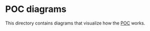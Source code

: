 # POC diagrams

This directory contains diagrams that visualize how the [POC](https://github.com/alexlarsson/orch) works.
